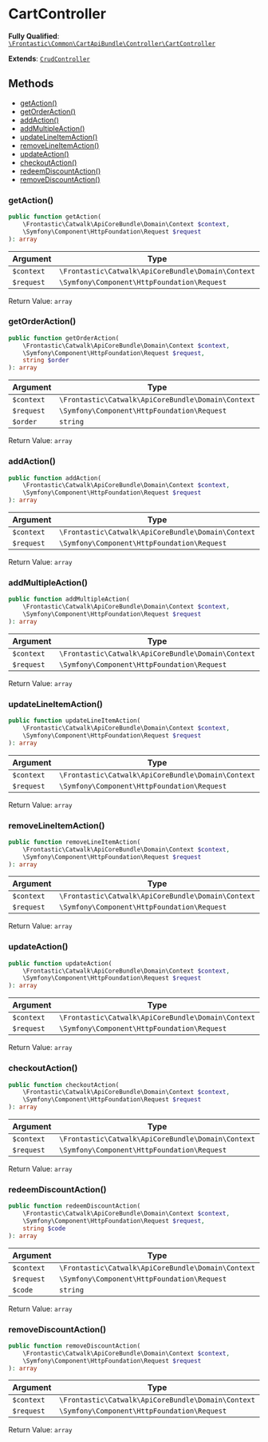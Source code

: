#  CartController

**Fully Qualified**: [`\Frontastic\Common\CartApiBundle\Controller\CartController`](../../../../src/php/CartApiBundle/Controller/CartController.php)

**Extends**: [`CrudController`](../../CoreBundle/Controller/CrudController.md)

## Methods

* [getAction()](#getaction)
* [getOrderAction()](#getorderaction)
* [addAction()](#addaction)
* [addMultipleAction()](#addmultipleaction)
* [updateLineItemAction()](#updatelineitemaction)
* [removeLineItemAction()](#removelineitemaction)
* [updateAction()](#updateaction)
* [checkoutAction()](#checkoutaction)
* [redeemDiscountAction()](#redeemdiscountaction)
* [removeDiscountAction()](#removediscountaction)

### getAction()

```php
public function getAction(
    \Frontastic\Catwalk\ApiCoreBundle\Domain\Context $context,
    \Symfony\Component\HttpFoundation\Request $request
): array
```

Argument|Type|Default|Description
--------|----|-------|-----------
`$context`|`\Frontastic\Catwalk\ApiCoreBundle\Domain\Context`||
`$request`|`\Symfony\Component\HttpFoundation\Request`||

Return Value: `array`

### getOrderAction()

```php
public function getOrderAction(
    \Frontastic\Catwalk\ApiCoreBundle\Domain\Context $context,
    \Symfony\Component\HttpFoundation\Request $request,
    string $order
): array
```

Argument|Type|Default|Description
--------|----|-------|-----------
`$context`|`\Frontastic\Catwalk\ApiCoreBundle\Domain\Context`||
`$request`|`\Symfony\Component\HttpFoundation\Request`||
`$order`|`string`||

Return Value: `array`

### addAction()

```php
public function addAction(
    \Frontastic\Catwalk\ApiCoreBundle\Domain\Context $context,
    \Symfony\Component\HttpFoundation\Request $request
): array
```

Argument|Type|Default|Description
--------|----|-------|-----------
`$context`|`\Frontastic\Catwalk\ApiCoreBundle\Domain\Context`||
`$request`|`\Symfony\Component\HttpFoundation\Request`||

Return Value: `array`

### addMultipleAction()

```php
public function addMultipleAction(
    \Frontastic\Catwalk\ApiCoreBundle\Domain\Context $context,
    \Symfony\Component\HttpFoundation\Request $request
): array
```

Argument|Type|Default|Description
--------|----|-------|-----------
`$context`|`\Frontastic\Catwalk\ApiCoreBundle\Domain\Context`||
`$request`|`\Symfony\Component\HttpFoundation\Request`||

Return Value: `array`

### updateLineItemAction()

```php
public function updateLineItemAction(
    \Frontastic\Catwalk\ApiCoreBundle\Domain\Context $context,
    \Symfony\Component\HttpFoundation\Request $request
): array
```

Argument|Type|Default|Description
--------|----|-------|-----------
`$context`|`\Frontastic\Catwalk\ApiCoreBundle\Domain\Context`||
`$request`|`\Symfony\Component\HttpFoundation\Request`||

Return Value: `array`

### removeLineItemAction()

```php
public function removeLineItemAction(
    \Frontastic\Catwalk\ApiCoreBundle\Domain\Context $context,
    \Symfony\Component\HttpFoundation\Request $request
): array
```

Argument|Type|Default|Description
--------|----|-------|-----------
`$context`|`\Frontastic\Catwalk\ApiCoreBundle\Domain\Context`||
`$request`|`\Symfony\Component\HttpFoundation\Request`||

Return Value: `array`

### updateAction()

```php
public function updateAction(
    \Frontastic\Catwalk\ApiCoreBundle\Domain\Context $context,
    \Symfony\Component\HttpFoundation\Request $request
): array
```

Argument|Type|Default|Description
--------|----|-------|-----------
`$context`|`\Frontastic\Catwalk\ApiCoreBundle\Domain\Context`||
`$request`|`\Symfony\Component\HttpFoundation\Request`||

Return Value: `array`

### checkoutAction()

```php
public function checkoutAction(
    \Frontastic\Catwalk\ApiCoreBundle\Domain\Context $context,
    \Symfony\Component\HttpFoundation\Request $request
): array
```

Argument|Type|Default|Description
--------|----|-------|-----------
`$context`|`\Frontastic\Catwalk\ApiCoreBundle\Domain\Context`||
`$request`|`\Symfony\Component\HttpFoundation\Request`||

Return Value: `array`

### redeemDiscountAction()

```php
public function redeemDiscountAction(
    \Frontastic\Catwalk\ApiCoreBundle\Domain\Context $context,
    \Symfony\Component\HttpFoundation\Request $request,
    string $code
): array
```

Argument|Type|Default|Description
--------|----|-------|-----------
`$context`|`\Frontastic\Catwalk\ApiCoreBundle\Domain\Context`||
`$request`|`\Symfony\Component\HttpFoundation\Request`||
`$code`|`string`||

Return Value: `array`

### removeDiscountAction()

```php
public function removeDiscountAction(
    \Frontastic\Catwalk\ApiCoreBundle\Domain\Context $context,
    \Symfony\Component\HttpFoundation\Request $request
): array
```

Argument|Type|Default|Description
--------|----|-------|-----------
`$context`|`\Frontastic\Catwalk\ApiCoreBundle\Domain\Context`||
`$request`|`\Symfony\Component\HttpFoundation\Request`||

Return Value: `array`


